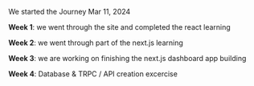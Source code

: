We started the Journey Mar 11, 2024

**Week 1**: we went through the site and completed the react learning

**Week 2**: we went through part of the next.js learning

**Week 3**: we are working on finishing the next.js dashboard app building

**Week 4**: Database & TRPC / API creation excercise


